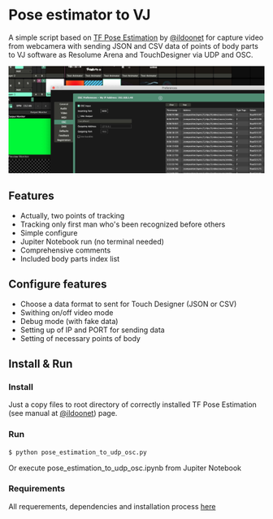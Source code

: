 # Pose estimator to VJ
A simple script based on [TF Pose Estimation](https://github.com/ildoonet/tf-pose-estimation) by [@ildoonet](https://github.com/ildoonet) for capture video from webcamera with sending JSON and CSV data of points of body parts to VJ software as Resolume Arena and TouchDesigner via UDP and OSC.

![screenshot](./screenshot.jpg)

## Features
- Actually, two points of tracking
- Tracking only first man who's been recognized before others
- Simple configure
- Jupiter Notebook run (no terminal needed)
- Comprehensive comments
- Included body parts index list

## Configure features
- Choose a data format to sent for Touch Designer (JSON or CSV)
- Swithing on/off video mode
- Debug mode (with fake data)
- Setting up of IP and PORT for sending data
- Setting of necessary points of body

## Install & Run
### Install
Just a copy files to root directory of correctly installed TF Pose Estimation (see manual at [@ildoonet](https://github.com/ildoonet)) page.
### Run
```bash
$ python pose_estimation_to_udp_osc.py
```
Or execute pose_estimation_to_udp_osc.ipynb from Jupiter Notebook

### Requirements
All requerements, dependencies and installation process [here](https://github.com/ildoonet/tf-pose-estimation)
